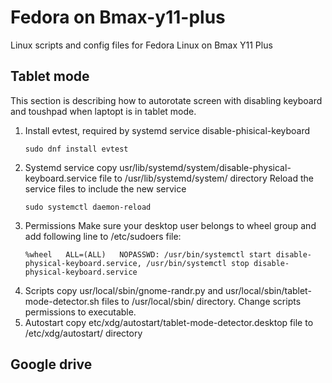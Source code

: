 # Fedora on Bmax-y11-plus
Linux scripts and config files for Fedora Linux on Bmax Y11 Plus

## Tablet mode
This section is describing how to autorotate screen with disabling keyboard and toushpad when laptopt is in tablet mode.

1. Install evtest, required by systemd service disable-phisical-keyboard
   ```
   sudo dnf install evtest
   ```
2. Systemd service
   copy usr/lib/systemd/system/disable-physical-keyboard.service file to /usr/lib/systemd/system/ directory
   Reload the service files to include the new service
   ```
   sudo systemctl daemon-reload
   ```
3. Permissions
   Make sure your desktop user belongs to wheel group and add following line to /etc/sudoers file:
   ```
   %wheel	ALL=(ALL)	NOPASSWD: /usr/bin/systemctl start disable-physical-keyboard.service, /usr/bin/systemctl stop disable-physical-keyboard.service
   ```
4. Scripts
   copy usr/local/sbin/gnome-randr.py and usr/local/sbin/tablet-mode-detector.sh files to /usr/local/sbin/ directory. Change scripts permissions to executable.
5. Autostart
   copy etc/xdg/autostart/tablet-mode-detector.desktop file to /etc/xdg/autostart/ directory

## Google drive
